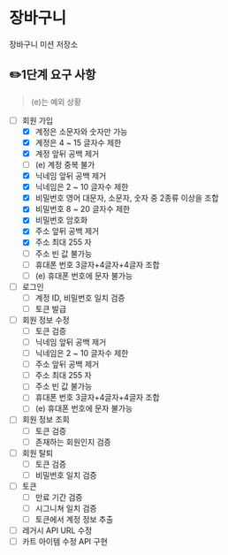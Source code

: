 # 장바구니

장바구니 미션 저장소

## ✏️1단계 요구 사항

> (e)는 예외 상황

- [ ] 회원 가입
    - [x] 계정은 소문자와 숫자만 가능
    - [x] 계정은 4 ~ 15 글자수 제한
    - [x] 계정 앞뒤 공백 제거 
    - [ ] (e) 계정 중복 불가
    - [x] 닉네임 앞뒤 공백 제거
    - [x] 닉네임은 2 ~ 10 글자수 제한
    - [x] 비밀번호 영어 대문자, 소문자, 숫자 중 2종류 이상을 조합
    - [x] 비밀번호 8 ~ 20 글자수 제한
    - [x] 비밀번호 암호화
    - [x] 주소 앞뒤 공백 제거
    - [x] 주소 최대 255 자
    - [ ] 주소 빈 값 불가능
    - [ ] 휴대폰 번호 3글자+4글자+4글자 조합
    - [ ] (e) 휴대폰 번호에 문자 불가능
- [ ] 로그인
    - [ ] 계정 ID, 비밀번호 일치 검증
    - [ ] 토큰 발급
- [ ] 회원 정보 수정
    - [ ] 토큰 검증
    - [ ] 닉네임 앞뒤 공백 제거
    - [ ] 닉네임은 2 ~ 10 글자수 제한
    - [ ] 주소 앞뒤 공백 제거
    - [ ] 주소 최대 255 자
    - [ ] 주소 빈 값 불가능
    - [ ] 휴대폰 번호 3글자+4글자+4글자 조합
    - [ ] (e) 휴대폰 번호에 문자 불가능
- [ ] 회원 정보 조회
    - [ ] 토큰 검증
    - [ ] 존재하는 회원인지 검증
- [ ] 회원 탈퇴
    - [ ] 토큰 검증
    - [ ] 비밀번호 일치 검증
- [ ] 토큰
    - [ ] 만료 기간 검증
    - [ ] 시그니쳐 일치 검증
    - [ ] 토큰에서 계정 정보 추출
- [ ] 레거시 API URL 수정
- [ ] 카트 아이템 수정 API 구현
